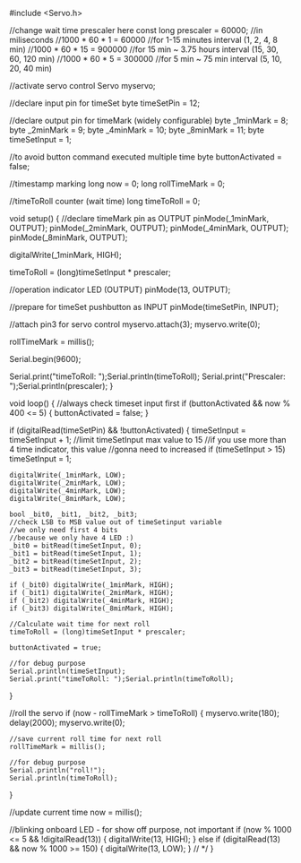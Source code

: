 
#include <Servo.h>

//change wait time prescaler here
const long prescaler = 60000; //in miliseconds
//1000 * 60 * 1 = 60000
//for 1-15 minutes interval (1, 2, 4, 8 min)
//1000 * 60 * 15 = 900000
//for 15 min ~ 3.75 hours interval (15, 30, 60, 120 min)
//1000 * 60 * 5 = 300000
//for 5 min ~ 75 min interval (5, 10, 20, 40 min)

//activate servo control
Servo myservo;

//declare input pin for timeSet
byte timeSetPin = 12;

//declare output pin for timeMark (widely configurable)
byte _1minMark = 8;
byte _2minMark = 9;
byte _4minMark = 10;
byte _8minMark = 11;
byte timeSetInput = 1;

//to avoid button command executed multiple time
byte buttonActivated = false;

//timestamp marking
long now = 0;
long rollTimeMark = 0;

//timeToRoll counter (wait time)
long timeToRoll = 0;

void setup()
{
  //declare timeMark pin as OUTPUT
  pinMode(_1minMark, OUTPUT);
  pinMode(_2minMark, OUTPUT);
  pinMode(_4minMark, OUTPUT);
  pinMode(_8minMark, OUTPUT);
  
  digitalWrite(_1minMark, HIGH);
  
  timeToRoll = (long)timeSetInput * prescaler;

  //operation indicator LED (OUTPUT)
  pinMode(13, OUTPUT);
  
  //prepare for timeSet pushbutton as INPUT
  pinMode(timeSetPin, INPUT);
  
  //attach pin3 for servo control
  myservo.attach(3);
  myservo.write(0);
  
  rollTimeMark = millis();
  
  Serial.begin(9600);
  
  Serial.print("timeToRoll: ");Serial.println(timeToRoll);
  Serial.print("Prescaler: ");Serial.println(prescaler);
}

void loop()
{
  //always check timeset input first
  if (buttonActivated && now % 400 <= 5)
  {
    buttonActivated = false;
  }
  
  if (digitalRead(timeSetPin) && !buttonActivated)
  {
    timeSetInput = timeSetInput + 1;
    //limit timeSetInput max value to 15
    //if you use more than 4 time indicator, this value
    //gonna need to increased
    if (timeSetInput > 15) timeSetInput = 1;
    
    digitalWrite(_1minMark, LOW);
    digitalWrite(_2minMark, LOW);
    digitalWrite(_4minMark, LOW);
    digitalWrite(_8minMark, LOW);
    
    bool _bit0, _bit1, _bit2, _bit3;
    //check LSB to MSB value out of timeSetinput variable
    //we only need first 4 bits 
    //because we only have 4 LED :)
    _bit0 = bitRead(timeSetInput, 0);
    _bit1 = bitRead(timeSetInput, 1);
    _bit2 = bitRead(timeSetInput, 2);
    _bit3 = bitRead(timeSetInput, 3);
    
    if (_bit0) digitalWrite(_1minMark, HIGH);
    if (_bit1) digitalWrite(_2minMark, HIGH);
    if (_bit2) digitalWrite(_4minMark, HIGH);
    if (_bit3) digitalWrite(_8minMark, HIGH);
    
    //Calculate wait time for next roll
    timeToRoll = (long)timeSetInput * prescaler;
    
    buttonActivated = true;
    
    //for debug purpose
    Serial.println(timeSetInput);
    Serial.print("timeToRoll: ");Serial.println(timeToRoll);
  }
    
  //roll the servo
  if (now - rollTimeMark > timeToRoll)
  {
    myservo.write(180);
    delay(2000);
    myservo.write(0);
    
    //save current roll time for next roll
    rollTimeMark = millis();
    
    //for debug purpose
    Serial.println("roll!");
    Serial.println(timeToRoll);
  }
  
  //update current time
  now = millis();
  
  //blinking onboard LED - for show off purpose, not important
  if (now % 1000 <= 5 && !digitalRead(13))
  {
    digitalWrite(13, HIGH);
  }
  else if (digitalRead(13) && now % 1000 >= 150)
  {
    digitalWrite(13, LOW);
  } // */
}
